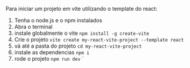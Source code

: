 Para iniciar um projeto em vite utilizando o template do react:
1. Tenha o node.js e o npm instalados
2. Abra o terminal
3. instale globalmente o vite `npm install -g create-vite`
4. Crie o projeto `vite create my-react-vite-project --template react`
5. vá até a pasta do projeto `cd my-react-vite-project`
6. instale as dependencias `npm i`
7. rode o projeto `npm run dev`
`
